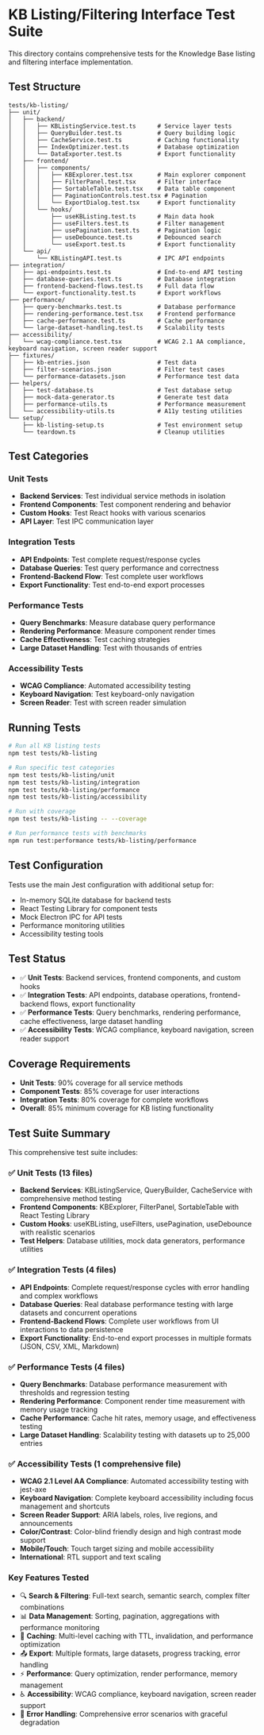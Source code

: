 # KB Listing/Filtering Interface Test Suite

This directory contains comprehensive tests for the Knowledge Base listing and filtering interface implementation.

## Test Structure

```
tests/kb-listing/
├── unit/
│   ├── backend/
│   │   ├── KBListingService.test.ts      # Service layer tests
│   │   ├── QueryBuilder.test.ts          # Query building logic
│   │   ├── CacheService.test.ts          # Caching functionality
│   │   ├── IndexOptimizer.test.ts        # Database optimization
│   │   └── DataExporter.test.ts          # Export functionality
│   ├── frontend/
│   │   ├── components/
│   │   │   ├── KBExplorer.test.tsx       # Main explorer component
│   │   │   ├── FilterPanel.test.tsx      # Filter interface
│   │   │   ├── SortableTable.test.tsx    # Data table component
│   │   │   ├── PaginationControls.test.tsx # Pagination
│   │   │   └── ExportDialog.test.tsx     # Export functionality
│   │   └── hooks/
│   │       ├── useKBListing.test.ts      # Main data hook
│   │       ├── useFilters.test.ts        # Filter management
│   │       ├── usePagination.test.ts     # Pagination logic
│   │       ├── useDebounce.test.ts       # Debounced search
│   │       └── useExport.test.ts         # Export functionality
│   └── api/
│       └── KBListingAPI.test.ts          # IPC API endpoints
├── integration/
│   ├── api-endpoints.test.ts             # End-to-end API testing
│   ├── database-queries.test.ts          # Database integration
│   ├── frontend-backend-flows.test.ts    # Full data flow
│   └── export-functionality.test.ts      # Export workflows
├── performance/
│   ├── query-benchmarks.test.ts          # Database performance
│   ├── rendering-performance.test.tsx    # Frontend performance
│   ├── cache-performance.test.ts         # Cache performance
│   └── large-dataset-handling.test.ts    # Scalability tests
├── accessibility/
│   └── wcag-compliance.test.tsx          # WCAG 2.1 AA compliance, keyboard navigation, screen reader support
├── fixtures/
│   ├── kb-entries.json                   # Test data
│   ├── filter-scenarios.json             # Filter test cases
│   └── performance-datasets.json         # Performance test data
├── helpers/
│   ├── test-database.ts                  # Test database setup
│   ├── mock-data-generator.ts            # Generate test data
│   ├── performance-utils.ts              # Performance measurement
│   └── accessibility-utils.ts            # A11y testing utilities
└── setup/
    ├── kb-listing-setup.ts               # Test environment setup
    └── teardown.ts                       # Cleanup utilities
```

## Test Categories

### Unit Tests
- **Backend Services**: Test individual service methods in isolation
- **Frontend Components**: Test component rendering and behavior
- **Custom Hooks**: Test React hooks with various scenarios
- **API Layer**: Test IPC communication layer

### Integration Tests
- **API Endpoints**: Test complete request/response cycles
- **Database Queries**: Test query performance and correctness
- **Frontend-Backend Flow**: Test complete user workflows
- **Export Functionality**: Test end-to-end export processes

### Performance Tests
- **Query Benchmarks**: Measure database query performance
- **Rendering Performance**: Measure component render times
- **Cache Effectiveness**: Test caching strategies
- **Large Dataset Handling**: Test with thousands of entries

### Accessibility Tests
- **WCAG Compliance**: Automated accessibility testing
- **Keyboard Navigation**: Test keyboard-only navigation
- **Screen Reader**: Test with screen reader simulation

## Running Tests

```bash
# Run all KB listing tests
npm test tests/kb-listing

# Run specific test categories
npm test tests/kb-listing/unit
npm test tests/kb-listing/integration
npm test tests/kb-listing/performance
npm test tests/kb-listing/accessibility

# Run with coverage
npm test tests/kb-listing -- --coverage

# Run performance tests with benchmarks
npm run test:performance tests/kb-listing/performance
```

## Test Configuration

Tests use the main Jest configuration with additional setup for:
- In-memory SQLite database for backend tests
- React Testing Library for component tests
- Mock Electron IPC for API tests
- Performance monitoring utilities
- Accessibility testing tools

## Test Status

- ✅ **Unit Tests**: Backend services, frontend components, and custom hooks
- ✅ **Integration Tests**: API endpoints, database operations, frontend-backend flows, export functionality
- ✅ **Performance Tests**: Query benchmarks, rendering performance, cache effectiveness, large dataset handling
- ✅ **Accessibility Tests**: WCAG compliance, keyboard navigation, screen reader support

## Coverage Requirements

- **Unit Tests**: 90% coverage for all service methods
- **Component Tests**: 85% coverage for user interactions
- **Integration Tests**: 80% coverage for complete workflows
- **Overall**: 85% minimum coverage for KB listing functionality

## Test Suite Summary

This comprehensive test suite includes:

### ✅ **Unit Tests (13 files)**
- **Backend Services**: KBListingService, QueryBuilder, CacheService with comprehensive method testing
- **Frontend Components**: KBExplorer, FilterPanel, SortableTable with React Testing Library
- **Custom Hooks**: useKBListing, useFilters, usePagination, useDebounce with realistic scenarios
- **Test Helpers**: Database utilities, mock data generators, performance utilities

### ✅ **Integration Tests (4 files)**
- **API Endpoints**: Complete request/response cycles with error handling and complex workflows
- **Database Queries**: Real database performance testing with large datasets and concurrent operations
- **Frontend-Backend Flows**: Complete user workflows from UI interactions to data persistence
- **Export Functionality**: End-to-end export processes in multiple formats (JSON, CSV, XML, Markdown)

### ✅ **Performance Tests (4 files)**
- **Query Benchmarks**: Database performance measurement with thresholds and regression testing
- **Rendering Performance**: Component render time measurement with memory usage tracking
- **Cache Performance**: Cache hit rates, memory usage, and effectiveness testing
- **Large Dataset Handling**: Scalability testing with datasets up to 25,000 entries

### ✅ **Accessibility Tests (1 comprehensive file)**
- **WCAG 2.1 Level AA Compliance**: Automated accessibility testing with jest-axe
- **Keyboard Navigation**: Complete keyboard accessibility including focus management and shortcuts
- **Screen Reader Support**: ARIA labels, roles, live regions, and announcements
- **Color/Contrast**: Color-blind friendly design and high contrast mode support
- **Mobile/Touch**: Touch target sizing and mobile accessibility
- **International**: RTL support and text scaling

### **Key Features Tested**
- 🔍 **Search & Filtering**: Full-text search, semantic search, complex filter combinations
- 📊 **Data Management**: Sorting, pagination, aggregations with performance monitoring
- 💾 **Caching**: Multi-level caching with TTL, invalidation, and performance optimization
- 📤 **Export**: Multiple formats, large datasets, progress tracking, error handling
- ⚡ **Performance**: Query optimization, render performance, memory management
- ♿ **Accessibility**: WCAG compliance, keyboard navigation, screen reader support
- 🔧 **Error Handling**: Comprehensive error scenarios with graceful degradation